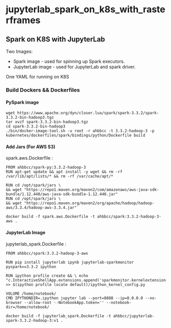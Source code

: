 # jupyterlab_spark_on_k8s_with_rasterframes

## Spark on K8S with JupyterLab 

Two Images:

+ Spark image - used for spinning up Spark executors.
+ JupyterLab image - used for JupyterLab and spark driver.

One YAML for running on K8S

### Build Dockers && Dockerfiles

#### PySpark image

```
wget https://www.apache.org/dyn/closer.lua/spark/spark-3.3.2/spark-3.3.2-bin-hadoop3.tgz
tar xvzf spark-3.3.2-bin-hadoop3.tgz
cd spark-3.3.2-bin-hadoop3
./bin/docker-image-tool.sh -u root -r ahbbcc -t 3.3.2-hadoop-3 -p kubernetes/dockerfiles/spark/bindings/python/Dockerfile build
```

#### Add Jars (For AWS S3)

spark.aws.Dockerfile :

```
FROM ahbbcc/spark-py:3.3.2-hadoop-3
RUN apt-get update && apt install -y wget && rm -rf /var/lib/apt/lists/* && rm -rf /var/cache/apt/*

RUN cd /opt/spark/jars \
&& wget "https://repo1.maven.org/maven2/com/amazonaws/aws-java-sdk-bundle/1.12.440/aws-java-sdk-bundle-1.12.440.jar"
RUN cd /opt/spark/jars \
&& wget "https://repo1.maven.org/maven2/org/apache/hadoop/hadoop-aws/3.3.4/hadoop-aws-3.3.4.jar"
```

```
docker build -f spark.aws.Dockerfile -t ahbbcc/spark:3.3.2-hadoop-3-aws .
```

#### JupyterLab Image

jupyterlab_spark.Dockerfile :

```
FROM ahbbcc/spark:3.3.2-hadoop-3-aws

RUN pip install jupyterlab ipynb jupyterlab-sparkmonitor pyspark==3.3.2 ipython

RUN ipython profile create && \ echo "c.InteractiveShellApp.extensions.append('sparkmonitor.kernelextension')" >> $(ipython profile locate default)/ipython_kernel_config.py

VOLUME /home/notebook/
CMD IPYTHONDIR=.ipython jupyter lab --port=8888 --ip=0.0.0.0 --no-browser --allow-root --NotebookApp.token='' --notebook-dir=/home/notebook/
```

```
docker build -f jupyterlab_spark.Dockerfile -t ahbbcc/jupyterlab-spark-3.3.2-hadoop-3:v1 .
```
